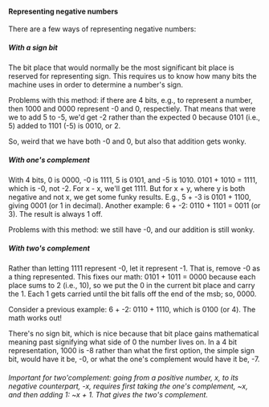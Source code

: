 #### Representing negative numbers

There are a few ways of representing negative numbers:

##### With a sign bit
The bit place that would normally be the most significant bit place is reserved for representing sign. This requires us to know how many bits the machine uses in order to determine a number's sign.

Problems with this method: if there are 4 bits, e.g., to represent a number, then 1000 and 0000 represent -0 and 0, respectiely. That means that were we to add 5 to -5, we'd get -2 rather than the expected 0 because 0101 (i.e., 5) added to 1101 (-5) is 0010, or 2.

So, weird that we have both -0 and 0, but also that addition gets wonky.

##### With one's complement
With 4 bits, 0 is 0000, -0 is 1111, 5 is 0101, and -5 is 1010. 0101 + 1010 = 1111, which is -0, not -2. For x - x, we'll get 1111. But for x + y, where y is both negative and not x, we get some funky results. E.g., 5 + -3 is 0101 + 1100, giving 0001 (or 1 in decimal). Another example: 6 + -2: 0110 + 1101 = 0011 (or 3). The result is always 1 off.

Problems with this method: we still have -0, and our addition is still wonky.

##### With two's complement
Rather than letting 1111 represent -0, let it represent -1. That is, remove -0 as a thing represented. This fixes our math: 0101 + 1011 = 0000 because each place sums to 2 (i.e., 10), so we put the 0 in the current bit place and carry the 1. Each 1 gets carried until the bit falls off the end of the msb; so, 0000.

Consider a previous example: 6 + -2: 0110 + 1110, which is 0100 (or 4). The math works out!

There's no sign bit, which is nice because that bit place gains mathematical meaning past signifying what side of 0 the number lives on. In a 4 bit representation, 1000 is -8 rather than what the first option, the simple sign bit, would have it be, -0, or what the one's complement would have it be, -7.

###### Important for two'complement: going from a positive number, x, to its negative counterpart, -x, requires first taking the one's complement, ~x, and then adding 1: ~x + 1. That gives the two's complement.
